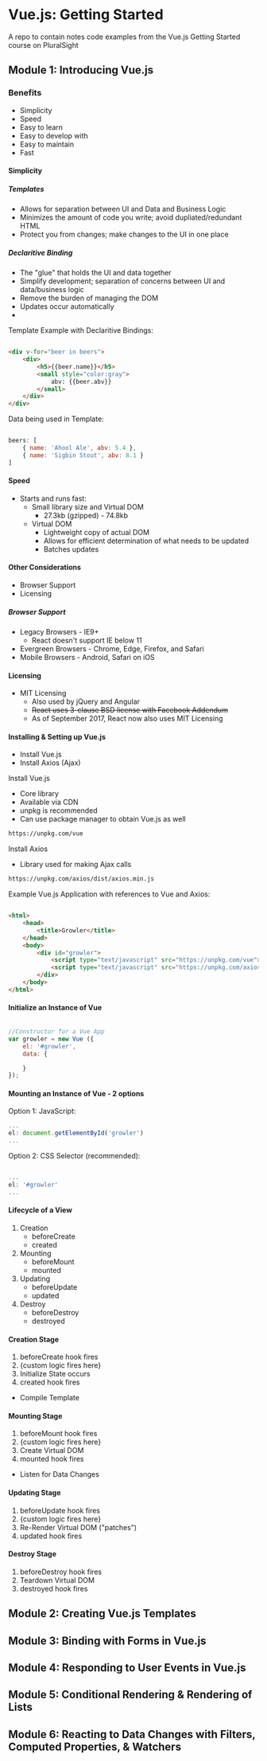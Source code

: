 # Vue.js:  Getting Started

A repo to contain notes code examples from the Vue.js Getting Started course on PluralSight

## Module 1:  Introducing Vue.js

### Benefits

* Simplicity
* Speed
* Easy to learn
* Easy to develop with
* Easy to maintain
* Fast

#### Simplicity

##### Templates

* Allows for separation between UI and Data and Business Logic
* Minimizes the amount of code you write; avoid dupliated/redundant HTML
* Protect you from changes; make changes to the UI in one place

##### Declaritive Binding

* The "glue" that holds the UI and data together
* Simplify development; separation of concerns between UI and data/business logic
* Remove the burden of managing the DOM
* Updates occur automatically
* 

Template Example with Declaritive Bindings:

```HTML

<div v-for="beer in beers">
    <div>
        <h5>{{beer.name}}</h5>
        <small style="color:gray">
            abv: {{beer.abv}}
        </small>
    </div>
</div>

```

Data being used in Template:

```JavaScript

beers: [
    { name: 'Ahool Ale', abv: 5.4 },
    { name: 'Sigbin Stout', abv: 8.1 }
]

```

#### Speed

* Starts and runs fast: 
    * Small library size and Virtual DOM
        * 27.3kb (gzipped) - 74.8kb        
    * Virtual DOM
        * Lightweight copy of actual DOM
        * Allows for efficient determination of what needs to be updated
        * Batches updates

#### Other Considerations

* Browser Support
* Licensing

##### Browser Support

* Legacy Browsers - IE9+
    * React doesn't support IE below 11
* Evergreen Browsers - Chrome, Edge, Firefox, and Safari
* Mobile Browsers - Android, Safari on iOS

#### Licensing

* MIT Licensing
    * Also used by jQuery and Angular
    * ~~React uses 3-clause BSD license with Facebook Addendum~~
    * As of September 2017, React now also uses MIT Licensing

#### Installing & Setting up Vue.js

* Install Vue.js
* Install Axios (Ajax)

Install Vue.js

* Core library
* Available via CDN 
* unpkg is recommended
* Can use package manager to obtain Vue.js as well

```HTML
https://unpkg.com/vue
```

Install Axios

* Library used for making Ajax calls

```HTML
https://unpkg.com/axios/dist/axios.min.js
```

Example Vue.js Application with references to Vue and Axios:

```HTML

<html>
    <head>
        <title>Growler</title>        
    </head>
    <body>
        <div id="growler">
            <script type="text/javascript" src="https://unpkg.com/vue"></script>
            <script type="text/javascript" src="https://unpkg.com/axios/dist/axios.min.js"></script>
        </div>
    </body>
</html>

```

#### Initialize an Instance of Vue

```JavaScript

//Constructor for a Vue App
var growler = new Vue ({
    el: '#growler',
    data: {

    }
});

```

#### Mounting an Instance of Vue - 2 options

Option 1: JavaScript:

```JavaScript
...
el: document.getElementById('growler')
...

```

Option 2: CSS Selector (recommended):

```JavaScript

...
el: '#growler'
...

```

#### Lifecycle of a View

1. Creation
    * beforeCreate
    * created
1. Mounting
    * beforeMount
    * mounted
1. Updating
    * beforeUpdate
    * updated
1. Destroy
    * beforeDestroy
    * destroyed

#### Creation Stage

1. beforeCreate hook fires
1. {custom logic fires here}
1. Initialize State occurs
1. created hook fires

* Compile Template

#### Mounting Stage

1. beforeMount hook fires
1. {custom logic fires here}
1. Create Virtual DOM
1. mounted hook fires

* Listen for Data Changes

#### Updating Stage

1. beforeUpdate hook fires
1. {custom logic fires here}
1. Re-Render Virtual DOM ("patches")
1. updated hook fires

#### Destroy Stage

1. beforeDestroy hook fires
1. Teardown Virtual DOM
1. destroyed hook fires

## Module 2:  Creating Vue.js Templates

## Module 3:  Binding with Forms in Vue.js

## Module 4:  Responding to User Events in Vue.js

## Module 5:  Conditional Rendering & Rendering of Lists

## Module 6:  Reacting to Data Changes with Filters, Computed Properties, & Watchers